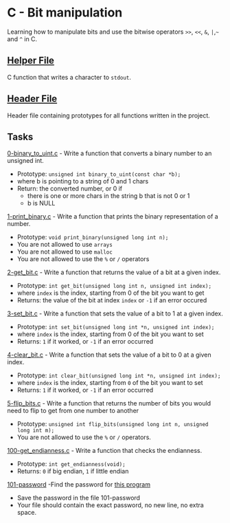 # C - Bit manipulation
Learning how to manipulate bits and use the bitwise operators `>>`, `<<`, `&`, `|`,`~` and `^` in C.

## [Helper File](./_putchar.c)
C function that writes a character to `stdout`.

## [Header File](./main.h)
Header file containing prototypes for all functions written in the project.

## Tasks
[0-binary_to_uint.c](./0-binary_to_uint.c) - Write a function that converts a binary number to an unsigned int.
- Prototype: `unsigned int binary_to_uint(const char *b);`
- where b is pointing to a string of 0 and 1 chars
- Return: the converted number, or 0 if
	* there is one or more chars in the string b that is not 0 or 1
	* b is NULL

[1-print_binary.c](./1-print_binary.c) - Write a function that prints the binary representation of a number.
- Prototype: `void print_binary(unsigned long int n);`
- You are not allowed to use `arrays`
- You are not allowed to use `malloc`
- You are not allowed to use the `%` or `/` operators

[2-get_bit.c](./2-get_bit.c) - Write a function that returns the value of a bit at a given index.
- Prototype: `int get_bit(unsigned long int n, unsigned int index);`
- where `index` is the index, starting from 0 of the bit you want to get
- Returns: the value of the bit at index `index` or `-1` if an error occured

[3-set_bit.c](./3-set_bit.c) - Write a function that sets the value of a bit to 1 at a given index.
- Prototype: `int set_bit(unsigned long int *n, unsigned int index);`
- where `index` is the index, starting from 0 of the bit you want to set
- Returns: `1` if it worked, or `-1` if an error occurred

[4-clear_bit.c](./4-clear_bit.c) - Write a function that sets the value of a bit to 0 at a given index.
- Prototype: `int clear_bit(unsigned long int *n, unsigned int index);`
- where `index` is the index, starting from `0` of the bit you want to set
- Returns: `1` if it worked, or `-1` if an error occurred

[5-flip_bits.c](./5-flip_bits.c) - Write a function that returns the number of bits you would need to flip to get from one number to another
- Prototype: `unsigned int flip_bits(unsigned long int n, unsigned long int m);`
- You are not allowed to use the `%` or `/` operators.

[100-get_endianness.c](./100-get_endianness.c) - Write a function that checks the endianness.
- Prototype: `int get_endianness(void);`
- Returns: `0` if big endian, `1` if little endian

[101-password](./101-password) -Find the password for [this program](https://github.com/holbertonschool/0x13.c)
- Save the password in the file 101-password
- Your file should contain the exact password, no new line, no extra space.
